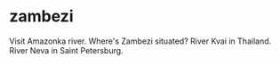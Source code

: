 # zambezi
Visit Amazonka river.
Where's Zambezi situated?
River Kvai in Thailand.
River Neva in Saint Petersburg.

